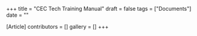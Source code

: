 +++
title = "CEC Tech Training Manual"
draft = false
tags = ["Documents"]
date = ""

[Article]
contributors = []
gallery = []
+++